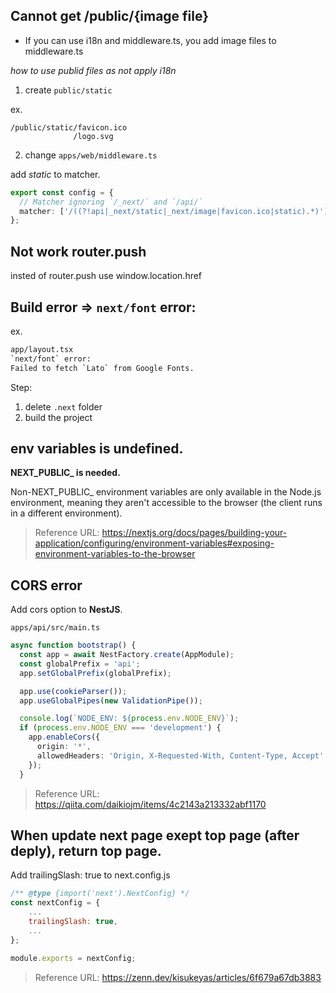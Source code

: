 ## Cannot get /public/{image file}

* If you can use i18n and middleware.ts, you add image files to middleware.ts

*how to use publid files as not apply i18n*

1. create `public/static`

ex.  

```text
/public/static/favicon.ico
              /logo.svg
```

2. change `apps/web/middleware.ts`

add *static* to matcher.

```ts
export const config = {
  // Matcher ignoring `/_next/` and `/api/`
  matcher: ['/((?!api|_next/static|_next/image|favicon.ico|static).*)']
};
```

## Not work router.push

insted of router.push use window.location.href

## Build error => `next/font` error:

ex.

```bash
app/layout.tsx
`next/font` error:
Failed to fetch `Lato` from Google Fonts.
```

Step: 

1. delete `.next` folder
2. build the project

## env variables is undefined.

**NEXT_PUBLIC_ is needed.**

Non-NEXT_PUBLIC_ environment variables are only available in the Node.js environment, meaning they aren't accessible to the browser (the client runs in a different environment).

> Reference URL: https://nextjs.org/docs/pages/building-your-application/configuring/environment-variables#exposing-environment-variables-to-the-browser

## CORS error

Add cors option to **NestJS**.

 `apps/api/src/main.ts`

```ts
async function bootstrap() {
  const app = await NestFactory.create(AppModule);
  const globalPrefix = 'api';
  app.setGlobalPrefix(globalPrefix);

  app.use(cookieParser());
  app.useGlobalPipes(new ValidationPipe());

  console.log(`NODE_ENV: ${process.env.NODE_ENV}`);
  if (process.env.NODE_ENV === 'development') {
    app.enableCors({
      origin: '*',
      allowedHeaders: 'Origin, X-Requested-With, Content-Type, Accept'
    });
  }
```

> Reference URL: https://qiita.com/daikiojm/items/4c2143a213332abf1170

## When update next page exept top page (after deply), return top page.

Add trailingSlash: true to next.config.js

```js
/** @type {import('next').NextConfig} */
const nextConfig = {
    ...
    trailingSlash: true,
    ...
};

module.exports = nextConfig;
```

> Reference URL: https://zenn.dev/kisukeyas/articles/6f679a67db3883

